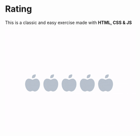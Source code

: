 # Rating

This is a classic and easy exercise made with **HTML, CSS & JS**

<a href="https://codepen.io/zoesita/pen/bGRMoWK" target="_blank"> <img src="https://github.com/zoebarbara/zoebarbara/blob/main/rating.gif" width="85%" height='auto'/></a> 
